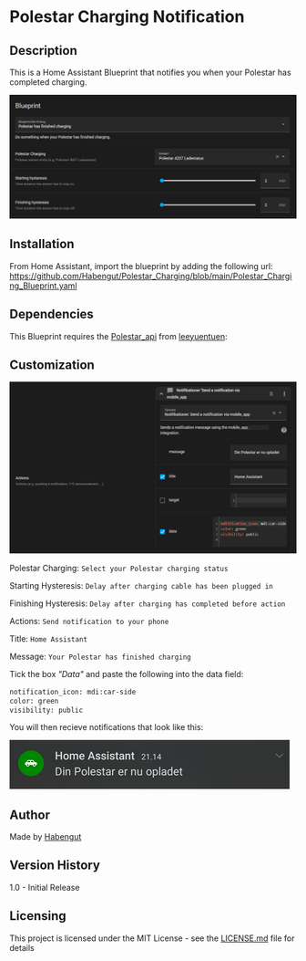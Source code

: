 # Polestar Charging Notification
## Description
This is a Home Assistant Blueprint that notifies you when your Polestar has completed charging.

![Image1](./media/setup_section.PNG)

## Installation
From Home Assistant, import the blueprint by adding the following url:
https://github.com/Habengut/Polestar_Charging/blob/main/Polestar_Charging_Blueprint.yaml

## Dependencies
This Blueprint requires the [Polestar_api](https://github.com/leeyuentuen/polestar_api) from [leeyuentuen](https://github.com/leeyuentuen):


## Customization
![Image2](./media/data_section.PNG)

Polestar Charging: `Select your Polestar charging status`

Starting Hysteresis: `Delay after charging cable has been plugged in`

Finishing Hysteresis: `Delay after charging has completed before action`

Actions:
`Send notification to your phone`

Title:
`Home Assistant`

Message:
`Your Polestar has finished charging`

Tick the box *"Data"* and paste the following into the data field:
```
notification_icon: mdi:car-side
color: green
visibility: public
```

You will then recieve notifications that look like this:

![Image3](./media/notification.PNG)


## Author
Made by [Habengut](https://github.com/Habengut)

## Version History
1.0 - Initial Release

## Licensing
This project is licensed under the MIT License - see the [LICENSE.md](./LICENSE.md) file for details
